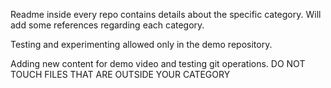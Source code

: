 Readme inside every repo contains details about the specific category. Will add some references regarding each category.

Testing and experimenting allowed only in the demo repository.

Adding new content for demo video and testing git operations.
DO NOT TOUCH FILES THAT ARE OUTSIDE YOUR CATEGORY

